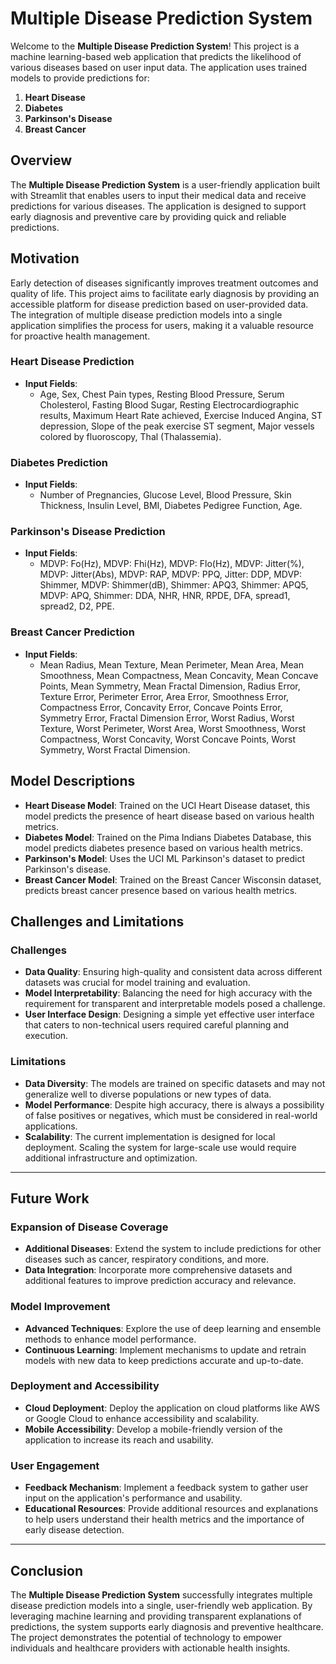 # Multiple Disease Prediction System

Welcome to the **Multiple Disease Prediction System**! This project is a machine learning-based web application that predicts the likelihood of various diseases based on user input data. The application uses trained models to provide predictions for:

1. **Heart Disease**
2. **Diabetes**
3. **Parkinson's Disease**
4. **Breast Cancer**

## Overview

The **Multiple Disease Prediction System** is a user-friendly application built with Streamlit that enables users to input their medical data and receive predictions for various diseases. The application is designed to support early diagnosis and preventive care by providing quick and reliable predictions.

## Motivation

Early detection of diseases significantly improves treatment outcomes and quality of life. This project aims to facilitate early diagnosis by providing an accessible platform for disease prediction based on user-provided data. The integration of multiple disease prediction models into a single application simplifies the process for users, making it a valuable resource for proactive health management.

### Heart Disease Prediction

- **Input Fields**:
  - Age, Sex, Chest Pain types, Resting Blood Pressure, Serum Cholesterol, Fasting Blood Sugar, Resting Electrocardiographic results, Maximum Heart Rate achieved, Exercise Induced Angina, ST depression, Slope of the peak exercise ST segment, Major vessels colored by fluoroscopy, Thal (Thalassemia).

### Diabetes Prediction

- **Input Fields**:
  - Number of Pregnancies, Glucose Level, Blood Pressure, Skin Thickness, Insulin Level, BMI, Diabetes Pedigree Function, Age.

### Parkinson's Disease Prediction

- **Input Fields**:
  - MDVP: Fo(Hz), MDVP: Fhi(Hz), MDVP: Flo(Hz), MDVP: Jitter(%), MDVP: Jitter(Abs), MDVP: RAP, MDVP: PPQ, Jitter: DDP, MDVP: Shimmer, MDVP: Shimmer(dB), Shimmer: APQ3, Shimmer: APQ5, MDVP: APQ, Shimmer: DDA, NHR, HNR, RPDE, DFA, spread1, spread2, D2, PPE.

### Breast Cancer Prediction

- **Input Fields**:
  - Mean Radius, Mean Texture, Mean Perimeter, Mean Area, Mean Smoothness, Mean Compactness, Mean Concavity, Mean Concave Points, Mean Symmetry, Mean Fractal Dimension, Radius Error, Texture Error, Perimeter Error, Area Error, Smoothness Error, Compactness Error, Concavity Error, Concave Points Error, Symmetry Error, Fractal Dimension Error, Worst Radius, Worst Texture, Worst Perimeter, Worst Area, Worst Smoothness, Worst Compactness, Worst Concavity, Worst Concave Points, Worst Symmetry, Worst Fractal Dimension.

## Model Descriptions

- **Heart Disease Model**: Trained on the UCI Heart Disease dataset, this model predicts the presence of heart disease based on various health metrics.
- **Diabetes Model**: Trained on the Pima Indians Diabetes Database, this model predicts diabetes presence based on various health metrics.
- **Parkinson's Model**: Uses the UCI ML Parkinson's dataset to predict Parkinson's disease.
- **Breast Cancer Model**: Trained on the Breast Cancer Wisconsin dataset, predicts breast cancer presence based on various health metrics.

## Challenges and Limitations

### Challenges

- **Data Quality**: Ensuring high-quality and consistent data across different datasets was crucial for model training and evaluation.
- **Model Interpretability**: Balancing the need for high accuracy with the requirement for transparent and interpretable models posed a challenge.
- **User Interface Design**: Designing a simple yet effective user interface that caters to non-technical users required careful planning and execution.

### Limitations

- **Data Diversity**: The models are trained on specific datasets and may not generalize well to diverse populations or new types of data.
- **Model Performance**: Despite high accuracy, there is always a possibility of false positives or negatives, which must be considered in real-world applications.
- **Scalability**: The current implementation is designed for local deployment. Scaling the system for large-scale use would require additional infrastructure and optimization.

---

## Future Work

### Expansion of Disease Coverage

- **Additional Diseases**: Extend the system to include predictions for other diseases such as cancer, respiratory conditions, and more.
- **Data Integration**: Incorporate more comprehensive datasets and additional features to improve prediction accuracy and relevance.

### Model Improvement

- **Advanced Techniques**: Explore the use of deep learning and ensemble methods to enhance model performance.
- **Continuous Learning**: Implement mechanisms to update and retrain models with new data to keep predictions accurate and up-to-date.

### Deployment and Accessibility

- **Cloud Deployment**: Deploy the application on cloud platforms like AWS or Google Cloud to enhance accessibility and scalability.
- **Mobile Accessibility**: Develop a mobile-friendly version of the application to increase its reach and usability.

### User Engagement

- **Feedback Mechanism**: Implement a feedback system to gather user input on the application's performance and usability.
- **Educational Resources**: Provide additional resources and explanations to help users understand their health metrics and the importance of early disease detection.

---

## Conclusion

The **Multiple Disease Prediction System** successfully integrates multiple disease prediction models into a single, user-friendly web application. By leveraging machine learning and providing transparent explanations of predictions, the system supports early diagnosis and preventive healthcare. The project demonstrates the potential of technology to empower individuals and healthcare providers with actionable health insights.








